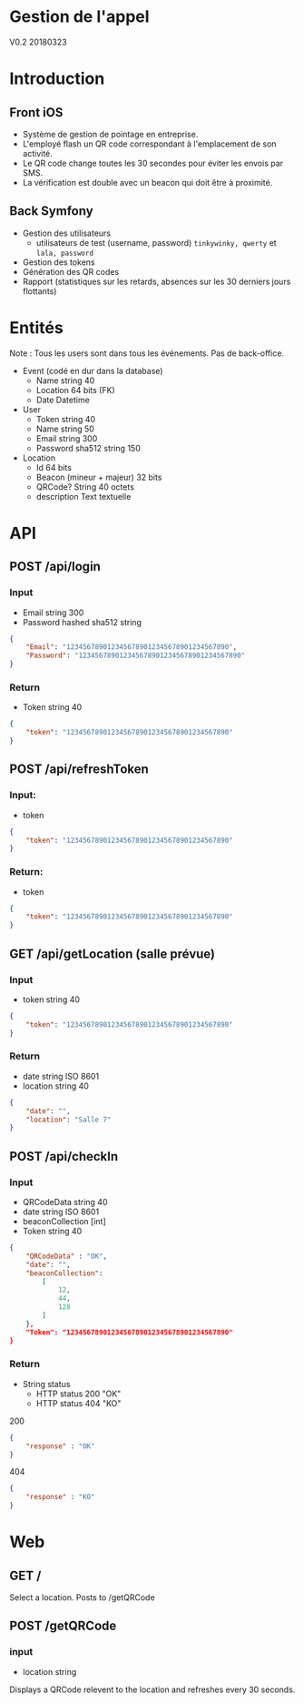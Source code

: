 # Gestion de l'appel
V0.2 20180323

# Introduction

## Front iOS

* Système de gestion de pointage en entreprise.
* L'employé flash un QR code correspondant à l'emplacement de son activité. 
* Le QR code change toutes les 30 secondes pour éviter les envois par SMS. 
* La vérification est double avec un beacon qui doit être à proximité.

## Back Symfony

* Gestion des utilisateurs
    * utilisateurs de test (username, password) ```tinkywinky, qwerty``` et ```lala, password```
* Gestion des tokens
* Génération des QR codes
* Rapport (statistiques sur les retards, absences sur les 30 derniers jours flottants)

# Entités
Note : Tous les users sont dans tous les événements. Pas de back-office.
* Event (codé en dur dans la database)
    * Name string 40
    * Location 64 bits (FK)
    * Date Datetime
* User
    * Token string 40
    * Name string 50
    * Email string 300
    * Password sha512 string 150 
* Location
    * Id 64 bits
    * Beacon (mineur + majeur) 32 bits
    * QRCode? String 40 octets
    * description Text textuelle 

# API

##	POST /api/login

### Input

* Email string 300
* Password hashed sha512 string 

```json
{
	"Email": "1234567890123456789012345678901234567890",
	"Password": "1234567890123456789012345678901234567890"
}
```

### Return

* Token string 40

```json
{
	"token": "1234567890123456789012345678901234567890"
}
```

##	POST /api/refreshToken

### Input:

* token

```json
{
	"token": "1234567890123456789012345678901234567890"
}
```

### Return:

* token

```json
{
	"token": "1234567890123456789012345678901234567890"
}
```

##	GET /api/getLocation (salle prévue)

### Input

* token string 40

```json
{
	"token": "1234567890123456789012345678901234567890"
}
```


### Return

* date string ISO 8601
* location string 40

```json
{
	"date": "",
	"location": "Salle 7"
}
```

##	POST /api/checkIn

### Input

* QRCodeData string 40
* date string ISO 8601
* beaconCollection \[int\]
* Token string 40

```json
{
	"QRCodeData" : "OK",
	"date": "",
	"beaconCollection":
		[
			12,
			44, 
			128
		]
	},
	"Token": "1234567890123456789012345678901234567890"
}
```

### Return

* String status
	* HTTP status 200 "OK"
	* HTTP status 404 "KO"

200
```json
{
	"response" : "OK"
}
```

404
```json
{
	"response" : "KO"
}
```


# Web

## GET /

Select a location. Posts to /getQRCode

## POST /getQRCode

### input

* location string

Displays a QRCode relevent to the location and refreshes every 30 seconds.
